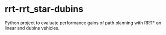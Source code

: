 # rrt-rrt_star-dubins
Python project to evaluate performance gains of path planning with RRT* on linear and dubins vehicles.  
